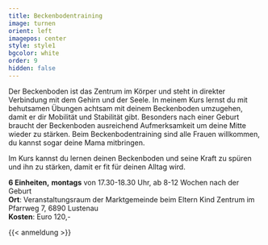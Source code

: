 ```yaml
---
title: Beckenbodentraining
image: turnen
orient: left
imagepos: center
style: style1
bgcolor: white
order: 9
hidden: false
---
```

Der Beckenboden ist das Zentrum im Körper und steht in direkter Verbindung mit dem Gehirn und der Seele. In meinem Kurs lernst du mit behutsamen Übungen achtsam mit deinem Beckenboden umzugehen, damit er dir Mobilität und Stabilität gibt. Besonders nach einer Geburt braucht der Beckenboden ausreichend Aufmerksamkeit um deine Mitte wieder zu stärken. Beim Beckenbodentraining sind alle Frauen willkommen, du kannst sogar deine Mama mitbringen.

Im Kurs kannst du lernen deinen Beckenboden und seine Kraft zu spüren und ihn zu stärken, damit er fit für deinen Alltag wird.

**6 Einheiten,** **montags** von 17.30-18.30 Uhr, ab 8-12 Wochen nach der Geburt\
**Ort**: Veranstaltungsraum der Marktgemeinde beim Eltern Kind Zentrum im Pfarrweg 7, 6890 Lustenau\
**Kosten**: Euro 120,-

{{< anmeldung >}}
